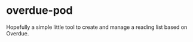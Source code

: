 # overdue-pod

Hopefully a simple little tool to create and manage a reading list based on Overdue.
